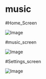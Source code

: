 # music

#Home_Screen

![Image](https://github.com/user-attachments/assets/c40aaa0c-2222-4f45-963f-9ebea81e70d4)

#music_screen

![Image](https://github.com/user-attachments/assets/6eaa4c95-0f36-42fa-ae57-749c4c6117b6)

#Settings_screen

![Image](https://github.com/user-attachments/assets/c8158aa1-6648-4887-bb8f-13c2e2bcc459)
